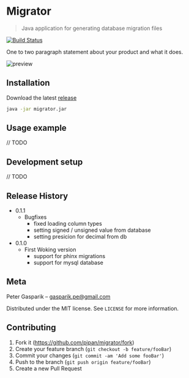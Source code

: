 # Migrator
> Java application for generating database migration files

[![Build Status](https://travis-ci.com/pipan/migrator.svg?branch=master)](https://travis-ci.com/pipan/migrator)

One to two paragraph statement about your product and what it does.

![preview](https://gph.is/g/apVxpG3)

## Installation

Download the latest [release](https://github.com/pipan/migrator/releases/download/v0.1.0/migrator.jar)

```sh
java -jar migrator.jar
```

## Usage example

// TODO

## Development setup

// TODO

## Release History

* 0.1.1
    * Bugfixes
        * fixed loading column types
        * setting signed / unsigned value from database
        * setting presicion for decimal from db
* 0.1.0
    * First Woking version
        * support for phinx migrations
        * support for mysql database



## Meta

Peter Gasparik – gasparik.pe@gmail.com

Distributed under the MIT license. See ``LICENSE`` for more information.

## Contributing

1. Fork it (<https://github.com/pipan/migrator/fork>)
2. Create your feature branch (`git checkout -b feature/fooBar`)
3. Commit your changes (`git commit -am 'Add some fooBar'`)
4. Push to the branch (`git push origin feature/fooBar`)
5. Create a new Pull Request
